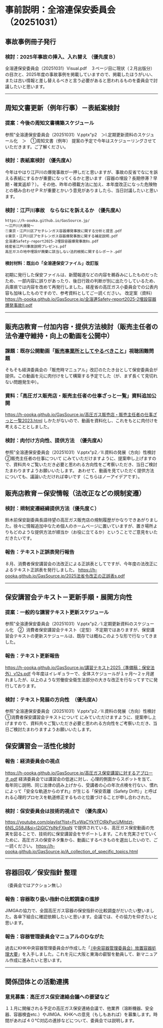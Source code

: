 # 事前説明：全溶連保安委員会（20251031）
## 事故事例冊子発行
### 検討：2025年事故の挿入、入れ替え （優先度Ｂ）
全溶連保安委員会（20251031）Visual.pdf　３ページ目に現状（２月出版分）の目次と、2025年度の事故事例を掲載していますので、掲載したほうがいい、または古い情報と差し替えるべきと言う必要があると思われるものを委員会で討議したいと思います。

---
## 周知文書更新（例年行事）－表紙案検討
### 提案：今後の周知文書構築スケジュール
参照"全溶連保安委員会（20251031）V.pptx"p2　＞Ⅰ.定期更新資料のスケジュール化　＞　①周知文書（例年）
提案の予定で今年はスケジューリングさせていただきます。ご了解ください。
### 検討：表紙案検討 **（優先度A）**
今年はやはり江戸川の爆発事故が一押しだと思いますが、事故の反省でなにを訴える表紙にするかが重要になってくるかと思います（容器の埋設？長期停滞？早期・確実返却？）。
その他、昨年の積載方法に加え、本年度改正になった危険物との積み合わせＰＲが重要とかいう意見がありましたら、当日討議したいと思います。
### 検討：江戸川事故　ならなにを訴えるか **（優先度A）**
```
https://h-oooka.github.io/GasSource.jp/
～江戸川大爆発～
①東京・江戸川区アセチレンガス容器爆発事故に関する分析と提言.pdf
②東京・江戸川区アセチレンガス容器爆発事故に関する補足説明.pdf
全溶連Safety-report2025-2埋設容器爆発事故Ⅱs.pdf
経産省江戸川事故説明プレゼンs.pdf
高圧ガスの地中埋設が廃棄に該当しない法的根拠に関するレポート.pdf
```
#### 検討材料：既出の「全溶連保安ファイル」改訂版
初期に発行した保安ファイルは、新聞報道などの内容を鵜呑みにしたものだったため、一部内容に誤りがあったり、後日行政の判断が別に出たりしているため、兵庫県では内容を改めて再発行しました。経産省の高圧ガス小委員会での公表内容も加味したものですので、参考資料としてご一読ください。
改定案（資料）
https://h-oooka.github.io/GasSource.jp/全溶連Safety-report2025-2埋設容器爆発事故Ⅱ.pdf

---
## 販売店教育－付加内容・提供方法検討（販売主任者の法令遵守維持・向上の動画を公開中）
### 課題：既存公開動画「**[販売事業所としてやるべきこと](https://youtu.be/CcDMJt0jbj4?si=wJRdMRizeu38Fxed)**」視聴困難問題
そもそも経済委員会の「販売時マニュアル」改訂のたたき台として保安委員会が提供。この動画を元に肉付けをして構築する予定でした（が、まず長くて見切れない問題発生中）。
### 資料：「高圧ガス販売店・販売主任者の仕事ざっと一覧」資料追加公開
https://h-oooka.github.io/GasSource.jp/高圧ガス販売店・販売主任者の仕事ざっと一覧2023.html
しかたがないので、動画を資料化し、これをもとに肉付けを考えることとしました。
### 検討：肉付け方向性、提供方法　**（優先度A）**
参照"全溶連保安委員会（20251031）V.pptx"p2／Ⅱ.資料の発展（方向）性検討　②販売主任者の仕事について
にみていただけますように、提案申し上げますので、資料共々ご覧いただき必要と思われる方向性をご考察いただき、当日ご検討たまわりますようお願いいたします。
あわせて、動画を見ていただく提供方法についても、議論いただければ幸いです（こちらはノーアイデアです）。

## 販売店教育－保安情報（法改正などの規制変遷）
### 検討：規制変遷経緯提供方法（優先度Ｃ）
鈴木前保安副委員長語待望の高圧ガス販売店の規制履歴がかなりできあがりました。徐々に情報追加中なため個人のホームページに置いていますが、置き場所よりもどのような提供方法が順当か（お役に立てるか）ということでご意見をいただきたいです。
### 報告：テキスト正誤表発行報告
８月、消費者保安講習会の法改正による正誤表としてですが、今年度の法改正によるテキスト正誤表を発行しました。
https://h-oooka.github.io/GasSource.jp/2025法省令改正の正誤表s.pdf

---
## 保安講習会テキスト－更新手順・展開方向性
### 提案：一般的な講習テキスト更新スケジュール
参照"全溶連保安委員会（20251031）V.pptx"p2／Ⅰ.定期更新資料のスケジュール化　②  消費者保安講習会テキスト（定型）
不定期ではありますが、保安講習会テキストの更新スケジュールは、既存では概ねこのような形で行なってきました。
### 報告：テキスト更新報告
https://h-oooka.github.io/GasSource.jp/講習テキスト2025（準備稿：保安法外）v12s.pdf
今年度はイレギュラーで、全体スケジュールが１ヶ月～２ヶ月遅れましたが、以上のような労働安全衛生法部分の大きな改正を行なってすでに発行しております。
### 検討：テキスト発展の方向性　**（優先度A）**
参照"全溶連保安委員会（20251031）V.pptx"p2／Ⅱ.資料の発展（方向）性検討　①消費者保安講習会テキストについて
にみていただけますように、提案申し上げますので、資料共々ご覧いただき必要と思われる方向性をご考察いただき、当日ご検討たまわりますようお願いいたします。

## 保安講習会－活性化検討

### 報告：経済委員会の視点
https://h-oooka.github.io/GasSource.jp/高圧ガス保安講習に対するアプローチ.pdf
経済委員会では講習会の低迷に対し、心理的側面からスポットを当て、毎年同じ説明、同じ法律の読み上げから、受講者の心の年次点検を行ない、慣れによって「安全な軌道からのずれ」が生じる「保安乖離（Safety Drift）」と呼ばれる心理的プロセスを軌道修正するものと位置づけることが申し合わされた。
### 検討：保安委員会は技術的視点で　**（優先度A）**
https://youtube.com/playlist?list=PLyWaCYkYFCtRkPucUMitdzt-6NS_G58JI&si=I2iGlCYslNrFXkqN
で提供されている、高圧ガス保安動画の充実を図ることで、技術的に保安講習会をサポートします。これを充実させていくために、高圧ガスの保安ネタ集から、動画にするべきものを選出したいので、ご一読ください。
https://h-oooka.github.io/GasSource.jp/A_collection_of_specific_topics.html

---
## 容器回収／保安指針 整理
（委員会ではアクション無し）
### 報告：容器取り扱い指針の比較調査の進捗
JIMGAの協力で、全国高圧ガス容器の保安指針の比較調査がだいたい整いました。各傘下組合に確認依頼したいと思います。会議では、その協力を仰ぎたいと思います。
### 報告：容器管理委員会マニュアルのひながた
過去にKHK中央容器管理委員会が作成した「[（中央容器管理委員会）放置容器処理大要](https://github.com/h-oooka/GasSource.jp/blob/main/%E4%B8%AD%E5%A4%AE%E5%AE%B9%E5%99%A8%E7%AE%A1%E7%90%86%E5%A7%94%E5%93%A1%E4%BC%9A%EF%BC%89%E6%94%BE%E7%BD%AE%E5%AE%B9%E5%99%A8%E5%87%A6%E7%90%86%E5%A4%A7%E8%A6%81.pdf "中央容器管理委員会）放置容器処理大要.pdf")」を入手しました。これを元に大阪と東海の叡智を動員して、新マニュアル作成に進みたいと思います。

---
## 関係団体との活動連携

### 意見募集：高圧ガス保安連絡会議への要望など
１１月に開催される予定の高圧ガス保安連絡会議で、他業界（溶断機器、安全器、容器検査etc.）やJIMGA、KHKへの意見（もしもあれば）を募集します。時間があれば４０℃対応の進捗などについて、委員会では説明します。
